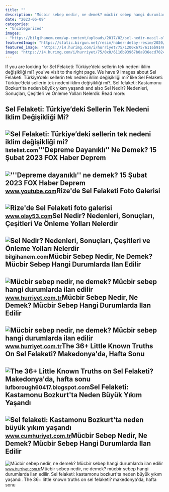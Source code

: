 ```yaml
---
title: ""
description: "Mücbir sebep nedir, ne demek? mücbir sebep hangi durumlarda ilan edilir"
date: "2023-06-09"
categories:
- "Uncategorized"
images:
- "https://bilgihanem.com/wp-content/uploads/2017/02/sel-nedir-nasil-olusur-1024x597.jpg"
featuredImage: "https://static.birgun.net/resim/haber-detay-resim/2020/06/23/istanbul-valiligi-yasanan-sel-felaketinin-bilancosunu-acikladi-747968-5.jpg"
featured_image: "https://i4.hurimg.com/i/hurriyet/75/1200x675/6116b91467b0a936ecd70246.jpg"
image: "https://i4.hurimg.com/i/hurriyet/75/0x0/6116b93967b0a936ecd7024c.jpg"
---
```


If you are looking for Sel Felaketi: Türkiye’deki sellerin tek nedeni iklim değişikliği mi? you've visit to the right page. We have 9 Images about Sel Felaketi: Türkiye’deki sellerin tek nedeni iklim değişikliği mi? like Sel Felaketi: Türkiye’deki sellerin tek nedeni iklim değişikliği mi?, Sel felaketi: Kastamonu Bozkurt'ta neden büyük yıkım yaşandı and also Sel Nedir? Nedenleri, Sonuçları, Çeşitleri ve Önleme Yolları Nelerdir. Read more:

Sel Felaketi: Türkiye’deki Sellerin Tek Nedeni Iklim Değişikliği Mi?
--------------------------------------------------------------------

 ![Sel Felaketi: Türkiye’deki sellerin tek nedeni iklim değişikliği mi?](https://listelist.com/wp-content/uploads/2021/08/sel-felaketi-5.jpg) <small>listelist.com</small>'''Depreme Dayanıklı'' Ne Demek? 15 Şubat 2023 FOX Haber Deprem
---------------------------------------------------------------

 !['''Depreme dayanıklı'' ne demek? 15 Şubat 2023 FOX Haber Deprem](https://i.ytimg.com/vi/zQzqbQ8Ua58/maxresdefault.jpg) <small>www.youtube.com</small>Rize'de Sel Felaketi Foto Galerisi
----------------------------------

 ![Rize'de Sel Felaketi foto galerisi](http://d.olay53.com/gallery/850_26.jpg) <small>www.olay53.com</small>Sel Nedir? Nedenleri, Sonuçları, Çeşitleri Ve Önleme Yolları Nelerdir
---------------------------------------------------------------------

 ![Sel Nedir? Nedenleri, Sonuçları, Çeşitleri ve Önleme Yolları Nelerdir](https://bilgihanem.com/wp-content/uploads/2017/02/sel-nedir-nasil-olusur-1024x597.jpg) <small>bilgihanem.com</small>Mücbir Sebep Nedir, Ne Demek? Mücbir Sebep Hangi Durumlarda Ilan Edilir
-----------------------------------------------------------------------

 ![Mücbir sebep nedir, ne demek? Mücbir sebep hangi durumlarda ilan edilir](https://i4.hurimg.com/i/hurriyet/75/0x0/6116b91c67b0a936ecd70248.jpg) <small>www.hurriyet.com.tr</small>Mücbir Sebep Nedir, Ne Demek? Mücbir Sebep Hangi Durumlarda Ilan Edilir
-----------------------------------------------------------------------

 ![Mücbir sebep nedir, ne demek? Mücbir sebep hangi durumlarda ilan edilir](https://i4.hurimg.com/i/hurriyet/75/1200x675/6116b91467b0a936ecd70246.jpg) <small>www.hurriyet.com.tr</small>The 36+ Little Known Truths On Sel Felaketi? Makedonya'da, Hafta Sonu
---------------------------------------------------------------------

 ![The 36+ Little Known Truths on Sel Felaketi? Makedonya'da, hafta sonu](https://static.birgun.net/resim/haber-detay-resim/2020/06/23/istanbul-valiligi-yasanan-sel-felaketinin-bilancosunu-acikladi-747968-5.jpg) <small>lufborough60417.blogspot.com</small>Sel Felaketi: Kastamonu Bozkurt'ta Neden Büyük Yıkım Yaşandı
------------------------------------------------------------

 ![Sel felaketi: Kastamonu Bozkurt'ta neden büyük yıkım yaşandı](https://www.cumhuriyet.com.tr/Archive/2021/8/14/1860394/kapak_090725.jpg) <small>www.cumhuriyet.com.tr</small>Mücbir Sebep Nedir, Ne Demek? Mücbir Sebep Hangi Durumlarda Ilan Edilir
-----------------------------------------------------------------------

 ![Mücbir sebep nedir, ne demek? Mücbir sebep hangi durumlarda ilan edilir](https://i4.hurimg.com/i/hurriyet/75/0x0/6116b93967b0a936ecd7024c.jpg) <small>www.hurriyet.com.tr</small>Mücbir sebep nedir, ne demek? mücbir sebep hangi durumlarda ilan edilir. Sel felaketi: kastamonu bozkurt'ta neden büyük yıkım yaşandı. The 36+ little known truths on sel felaketi? makedonya'da, hafta sonu

